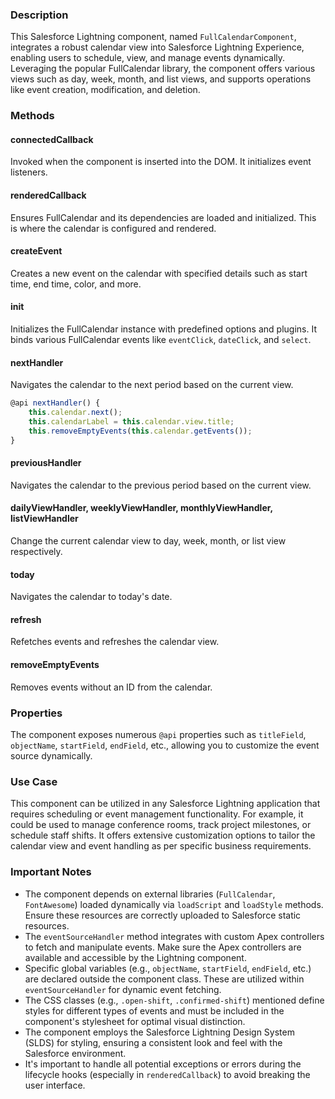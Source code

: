 ### Description

This Salesforce Lightning component, named `FullCalendarComponent`, integrates a robust calendar view into Salesforce Lightning Experience, enabling users to schedule, view, and manage events dynamically. Leveraging the popular FullCalendar library, the component offers various views such as day, week, month, and list views, and supports operations like event creation, modification, and deletion.

### Methods

#### connectedCallback
Invoked when the component is inserted into the DOM. It initializes event listeners.

#### renderedCallback
Ensures FullCalendar and its dependencies are loaded and initialized. This is where the calendar is configured and rendered.

#### createEvent
Creates a new event on the calendar with specified details such as start time, end time, color, and more.

#### init
Initializes the FullCalendar instance with predefined options and plugins. It binds various FullCalendar events like `eventClick`, `dateClick`, and `select`.

#### nextHandler
Navigates the calendar to the next period based on the current view.

```js
@api nextHandler() {
    this.calendar.next();
    this.calendarLabel = this.calendar.view.title;
    this.removeEmptyEvents(this.calendar.getEvents());
}
```

#### previousHandler
Navigates the calendar to the previous period based on the current view.

#### dailyViewHandler, weeklyViewHandler, monthlyViewHandler, listViewHandler
Change the current calendar view to day, week, month, or list view respectively.

#### today
Navigates the calendar to today's date.

#### refresh
Refetches events and refreshes the calendar view.

#### removeEmptyEvents
Removes events without an ID from the calendar.

### Properties

The component exposes numerous `@api` properties such as `titleField`, `objectName`, `startField`, `endField`, etc., allowing you to customize the event source dynamically.

### Use Case

This component can be utilized in any Salesforce Lightning application that requires scheduling or event management functionality. For example, it could be used to manage conference rooms, track project milestones, or schedule staff shifts. It offers extensive customization options to tailor the calendar view and event handling as per specific business requirements.

### Important Notes

- The component depends on external libraries (`FullCalendar`, `FontAwesome`) loaded dynamically via `loadScript` and `loadStyle` methods. Ensure these resources are correctly uploaded to Salesforce static resources.
- The `eventSourceHandler` method integrates with custom Apex controllers to fetch and manipulate events. Make sure the Apex controllers are available and accessible by the Lightning component.
- Specific global variables (e.g., `objectName`, `startField`, `endField`, etc.) are declared outside the component class. These are utilized within `eventSourceHandler` for dynamic event fetching.
- The CSS classes (e.g., `.open-shift`, `.confirmed-shift`) mentioned define styles for different types of events and must be included in the component's stylesheet for optimal visual distinction.
- The component employs the Salesforce Lightning Design System (SLDS) for styling, ensuring a consistent look and feel with the Salesforce environment.
- It's important to handle all potential exceptions or errors during the lifecycle hooks (especially in `renderedCallback`) to avoid breaking the user interface.